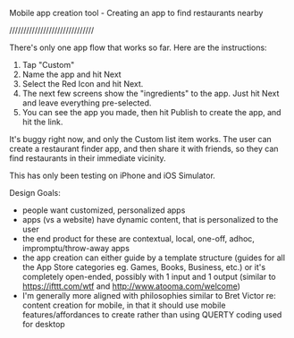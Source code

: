 Mobile app creation tool - Creating an app to find restaurants nearby

//////////////////////////////

There's only one app flow that works so far.  Here are the instructions:
1. Tap "Custom"
2. Name the app and hit Next
3. Select the Red Icon and hit Next.
4. The next few screens show the "ingredients" to the app. Just hit Next and leave everything pre-selected.
5. You can see the app you made, then hit Publish to create the app, and hit the link.

It's buggy right now, and only the Custom list item works.  The user can create a restaurant finder app, and then share it with friends, so they can find restaurants in their immediate vicinity.

This has only been testing on iPhone and iOS Simulator.

Design Goals:
- people want customized, personalized apps
- apps (vs a website) have dynamic content, that is personalized to the user
- the end product for these are contextual, local, one-off, adhoc, impromptu/throw-away apps
- the app creation can either guide by a template structure (guides for all the App Store categories eg. Games, Books, Business, etc.) or it's completely open-ended, possibly with 1 input and 1 output (similar to https://ifttt.com/wtf and http://www.atooma.com/welcome)
- I'm generally more aligned with philosophies similar to Bret Victor re: content creation for mobile, in that it should use mobile features/affordances to create rather than using QUERTY coding used for desktop

